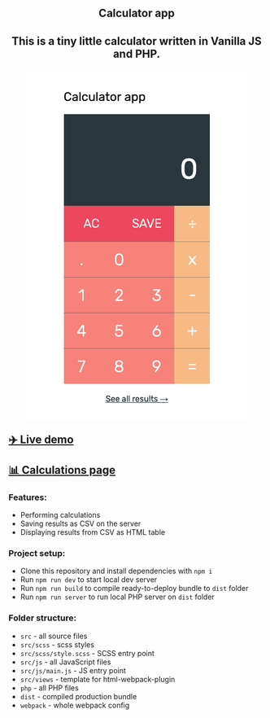 <h2 align="center">Calculator app<h2>

<p align="center">This is a tiny little calculator written in Vanilla JS and PHP.</p>

<p align="center">
  <img alt="calculator app" src="./demo/demo.png">
</p>

[**✈️ Live demo**]() <br><br>
[**📊 Calculations page**]()

### Features:
- Performing calculations
- Saving results as CSV on the server
- Displaying results from CSV as HTML table

### Project setup:
- Clone this repository and install dependencies with `npm i` <br>
- Run `npm run dev` to start local dev server <br>
- Run `npm run build` to compile ready-to-deploy bundle to `dist` folder <br>
- Run `npm run server` to run local PHP server on `dist` folder

### Folder structure:
- `src` - all source files <br>
- `src/scss` - scss styles <br>
- `src/scss/style.scss` - SCSS entry point <br>
- `src/js` - all JavaScript files <br>
- `src/js/main.js` - JS entry point <br>
- `src/views` - template for html-webpack-plugin <br>
- `php` - all PHP files <br>
- `dist` - compiled production bundle <br>
- `webpack` - whole webpack config